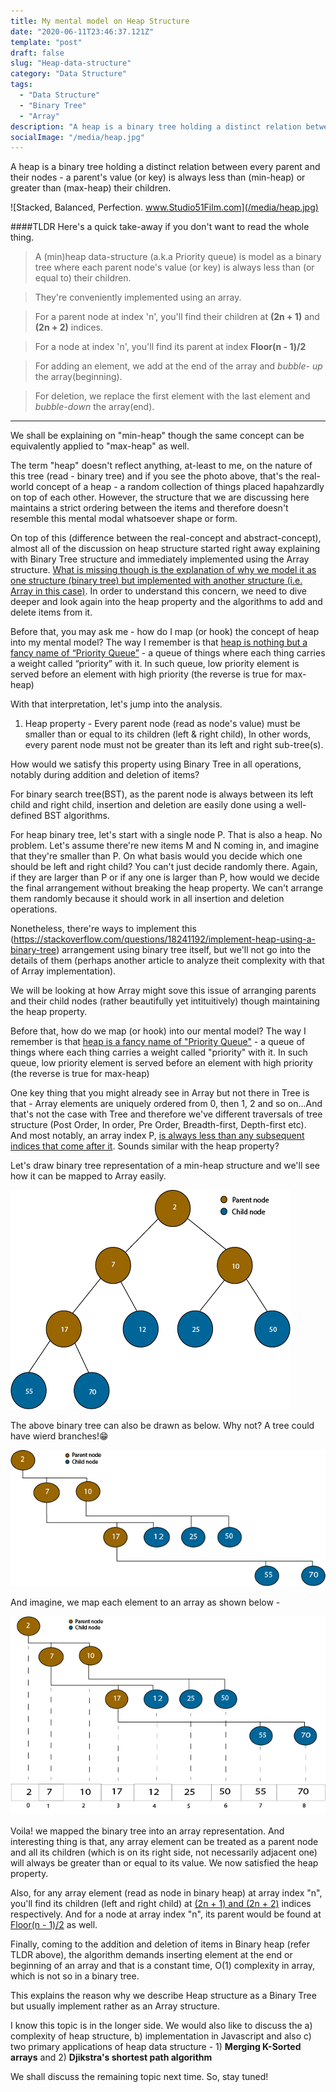 ```yaml
---
title: My mental model on Heap Structure
date: "2020-06-11T23:46:37.121Z"
template: "post"
draft: false
slug: "Heap-data-structure"
category: "Data Structure"
tags:
  - "Data Structure"
  - "Binary Tree"
  - "Array"
description: "A heap is a binary tree holding a distinct relation between every parent and their nodes - a parent's value (or key) is always less than (min-heap) or greater than (max-heap) their children "
socialImage: "/media/heap.jpg"
---
```


A heap is a binary tree holding a distinct relation between every parent and their nodes - a parent's value (or key) is always less than (min-heap) or greater than (max-heap) their children.

![Stacked, Balanced, Perfection. www.Studio51Film.com](/media/heap.jpg)

####TLDR 
Here's a quick take-away if you don't want to read the whole thing.

> A (min)heap data-structure (a.k.a Priority queue) is model as a binary tree where each parent node's value (or key) is always less than (or equal to) their children.

> They're conveniently implemented using an array.

> For a parent node at index 'n', you'll find their children at **(2n + 1)** and **(2n + 2)** indices.

> For a node at index 'n', you'll find its parent at index **Floor(n - 1)/2**

> For adding an element, we add at the end of the array and *bubble- up* the array(beginning).

> For deletion, we replace the first element with the last element and *bubble-down* the array(end).
---

We shall be explaining on "min-heap" though the same concept can be equivalently applied to "max-heap" as well.

The term "heap" doesn't reflect anything, at-least to me, on the nature of this tree (read - binary tree) and if you see the photo above, that's the real-world concept of a heap - a random collection of things placed hapahzardly on top of each other. However, the structure that we are discussing here maintains a strict ordering between the items and therefore doesn't resemble this mental modal whatsoever shape or form.

On top of this (difference between the real-concept and abstract-concept), almost all of the discussion on heap structure started right away explaining with Binary Tree structure and immediately implemented using the Array structure. <u>What is missing though is the explanation of why we model it as one structure (binary tree) but implemented with another structure (i.e. Array in this case)</u>. In order to understand this concern, we need to dive deeper and look again into the heap property and the algorithms to add and delete items from it.

Before that, you may ask me - how do I map (or hook) the concept of heap into my mental model? The way I remember is that <u>heap is nothing but a fancy name of “Priority Queue”</u> - a queue of things where each thing carries a weight called “priority” with it. In such queue, low priority element is served before an element with high priority (the reverse is true for max-heap)

With that interpretation, let's jump into the analysis.

1. Heap property - Every parent node (read as node's value) must be smaller  than or equal to its children (left & right child), In other words, every parent node must not be greater than its left and right sub-tree(s).

How would we satisfy this property using Binary Tree in all operations, notably during addition and deletion of items?

For binary search tree(BST), as the parent node is always between its left child and right child, insertion and deletion are easily done using a well-defined BST algorithms. 

For heap binary tree, let's start with a single node P. That is also a heap. No problem. Let's assume there're new items M and N coming in, and imagine that they're smaller than P. On what basis would you decide which one should be left and right child? You can't just decide randomly there. Again, if they are larger than P or if any one is larger than P, how would we decide the final arrangement without breaking the heap property. We can't arrange them randomly because it should work in all insertion and deletion operations.

Nonetheless, there're ways to implement this (https://stackoverflow.com/questions/18241192/implement-heap-using-a-binary-tree) arrangement using binary tree itself, but we'll not go into the details of them (perhaps another article to analyze theit complexity with that of Array implementation).

We will be looking at how Array might sove this issue of arranging parents and their child nodes (rather beautifully yet intituitively) though maintaining the heap property.

Before that, how do we map (or hook) into our mental model? The way I remember is that <u>heap is a fancy name of "Priority Queue"</u> - a queue of things where each thing carries a weight called "priority" with it. In such queue, low priority element is served before an element with high priority (the reverse is true for max-heap)

One key thing that you might already see in Array but not there in Tree is that - Array elements are uniquely ordered from 0, then 1, 2 and so on...And that's not the case with Tree and therefore we've different traversals of tree structure (Post Order, In order, Pre Order, Breadth-first, Depth-first etc). And most notably, an array index P, <u>is always less than any subsequent indices that come after it</u>. Sounds similar with the heap property?


Let's draw  binary tree representation of a min-heap structure and we'll see how it can be mapped to Array easily.

![Heap Binary Tree](/media/minheap.jpg)

The above binary tree can also be drawn as below. Why not? A tree could have wierd branches!😁

![A skewed heap binary tree](/media/waterfall.jpg)

And imagine, we map each element to an array as shown below -

![Binary Tree to Array mapping](/media/tree-array-map.jpg)

Voila! we mapped the binary tree into an array representation. And interesting thing is that, any array element can be treated as a parent node and all its children (which is on its right side, not necessarily adjacent one) will always be greater than or equal to its value. We now satisfied the heap property.

Also, for any array element (read as node in binary heap) at array index "n", you'll find its children (left and right child) at <u>(2n + 1) and (2n + 2)</u> indices respectively. And for a node at array index "n", its parent would be found at <u>Floor(n - 1)/2</u> as well.

Finally, coming to the addition and deletion of items in Binary heap (refer TLDR above), the algorithm demands inserting element at the end or beginning of an array and that is a constant time, O(1) complexity in array, which is not so in a binary tree.

This explains the reason why we describe Heap structure as a Binary Tree but usually implement rather as an Array structure.

I know this topic is in the longer side. We would also like to discuss the a) complexity of heap structure, b) implementation in Javascript and also c) two primary applications of heap data structure - 1) **Merging K-Sorted arrays** and 2) **Djikstra's shortest path algorithm**

We shall discuss the remaining topic next time. So, stay tuned!

